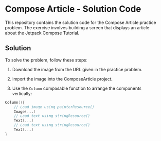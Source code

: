 # Compose Article - Solution Code

This repository contains the solution code for the Compose Article practice problem. The exercise involves building a screen that displays an article about the Jetpack Compose Tutorial.

## Solution

To solve the problem, follow these steps:

1. Download the image from the URL given in the practice problem.

2. Import the image into the ComposeArticle project.

3. Use the `Column` composable function to arrange the components vertically:

```kotlin
Column(){
    // Load image using painterResource()
    Image(...)
    // Load text using stringResource()
    Text(...)
    // Load text using stringResource()
    Text(...)
}
